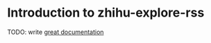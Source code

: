 # Introduction to zhihu-explore-rss

TODO: write [great documentation](http://jacobian.org/writing/great-documentation/what-to-write/)

